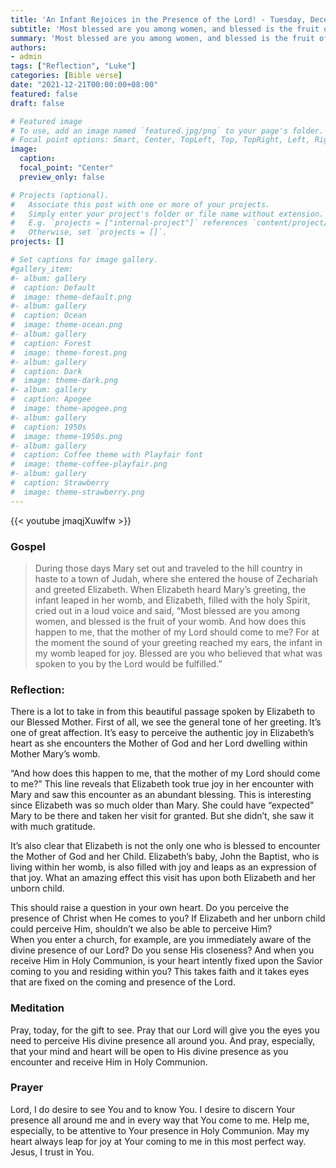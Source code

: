 ```yaml
---
title: 'An Infant Rejoices in the Presence of the Lord! - Tuesday, December 21, 2021 | Luke 1:39-45'
subtitle: 'Most blessed are you among women, and blessed is the fruit of your womb.  And how does this happen to me, that the mother of my Lord should come to me? For at the moment the sound of your greeting reached my ears, the infant in my womb leaped for joy. Blessed are you who believed that what was spoken to you by the Lord would be fulfilled.'
summary: 'Most blessed are you among women, and blessed is the fruit of your womb.  And how does this happen to me, that the mother of my Lord should come to me? For at the moment the sound of your greeting reached my ears, the infant in my womb leaped for joy. Blessed are you who believed that what was spoken to you by the Lord would be fulfilled.'
authors:
- admin
tags: ["Reflection", "Luke"]
categories: [Bible verse]
date: "2021-12-21T00:00:00+08:00"
featured: false
draft: false

# Featured image
# To use, add an image named `featured.jpg/png` to your page's folder.
# Focal point options: Smart, Center, TopLeft, Top, TopRight, Left, Right, BottomLeft, Bottom, BottomRight
image:
  caption:
  focal_point: "Center"
  preview_only: false

# Projects (optional).
#   Associate this post with one or more of your projects.
#   Simply enter your project's folder or file name without extension.
#   E.g. `projects = ["internal-project"]` references `content/project/deep-learning/index.md`.
#   Otherwise, set `projects = []`.
projects: []

# Set captions for image gallery.
#gallery_item:
#- album: gallery
#  caption: Default
#  image: theme-default.png
#- album: gallery
#  caption: Ocean
#  image: theme-ocean.png
#- album: gallery
#  caption: Forest
#  image: theme-forest.png
#- album: gallery
#  caption: Dark
#  image: theme-dark.png
#- album: gallery
#  caption: Apogee
#  image: theme-apogee.png
#- album: gallery
#  caption: 1950s
#  image: theme-1950s.png
#- album: gallery
#  caption: Coffee theme with Playfair font
#  image: theme-coffee-playfair.png
#- album: gallery
#  caption: Strawberry
#  image: theme-strawberry.png
---
```


{{< youtube jmaqjXuwlfw >}}

### Gospel
> During those days Mary set out and traveled to the hill country in haste to a town of Judah, where she entered the house of Zechariah and greeted Elizabeth. When Elizabeth heard Mary’s greeting, the infant leaped in her womb, and Elizabeth, filled with the holy Spirit, cried out in a loud voice and said, “Most blessed are you among women, and blessed is the fruit of your womb. And how does this happen to me, that the mother of my Lord should come to me? For at the moment the sound of your greeting reached my ears, the infant in my womb leaped for joy. Blessed are you who believed that what was spoken to you by the Lord would be fulfilled.”

### Reflection:
There is a lot to take in from this beautiful passage spoken by Elizabeth to our Blessed Mother.  First of all, we see the general tone of her greeting.  It’s one of great affection.  It’s easy to perceive the authentic joy in Elizabeth’s heart as she encounters the Mother of God and her Lord dwelling within Mother Mary’s womb.  

“And how does this happen to me, that the mother of my Lord should come to me?”  This line reveals that Elizabeth took true joy in her encounter with Mary and saw this encounter as an abundant blessing.
This is interesting since Elizabeth was so much older than Mary.  She could have “expected” Mary to be there and taken her visit for granted.  But she didn’t, she saw it with much gratitude.

It’s also clear that Elizabeth is not the only one who is blessed to encounter the Mother of God and her Child.  Elizabeth’s baby, John the Baptist, who is living within her womb, is also filled with joy and leaps as an expression of that joy.  What an amazing effect this visit has upon both Elizabeth and her unborn child.

This should raise a question in your own heart.  Do you perceive the presence of Christ when He comes to you?  If Elizabeth and her unborn child could perceive Him, shouldn’t we also be able to perceive Him?  
When you enter a church, for example, are you immediately aware of the divine presence of our Lord?  Do you sense His closeness?  And when you receive Him in Holy Communion, is your heart intently fixed upon the Savior coming to you and residing within you?  This takes faith and it takes eyes that are fixed on the coming and presence of the Lord.

### Meditation
Pray, today, for the gift to see.  Pray that our Lord will give you the eyes you need to perceive His divine presence all around you.  And pray, especially, that your mind and heart will be open to His divine presence as you encounter and receive Him in Holy Communion.

### Prayer
Lord, I do desire to see You and to know You.  I desire to discern Your presence all around me and in every way that You come to me.  Help me, especially, to be attentive to Your presence in Holy Communion.  May my heart always leap for joy at Your coming to me in this most perfect way.  Jesus, I trust in You.
